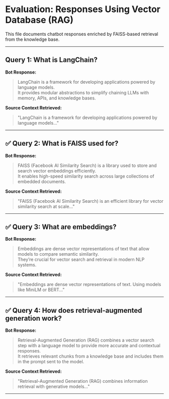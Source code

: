 # Evaluation: Responses Using Vector Database (RAG)

This file documents chatbot responses enriched by FAISS-based retrieval from the knowledge base.

---

## Query 1: What is LangChain?

**Bot Response:**
> LangChain is a framework for developing applications powered by language models.  
> It provides modular abstractions to simplify chaining LLMs with memory, APIs, and knowledge bases.

**Source Context Retrieved:**
> "LangChain is a framework for developing applications powered by language models..."

---

## ✅ Query 2: What is FAISS used for?

**Bot Response:**
> FAISS (Facebook AI Similarity Search) is a library used to store and search vector embeddings efficiently.  
> It enables high-speed similarity search across large collections of embedded documents.

**Source Context Retrieved:**
> "FAISS (Facebook AI Similarity Search) is an efficient library for vector similarity search at scale..."

---

## ✅ Query 3: What are embeddings?

**Bot Response:**
> Embeddings are dense vector representations of text that allow models to compare semantic similarity.  
> They’re crucial for vector search and retrieval in modern NLP systems.

**Source Context Retrieved:**
> "Embeddings are dense vector representations of text. Using models like MiniLM or BERT..."

---

## ✅ Query 4: How does retrieval-augmented generation work?

**Bot Response:**
> Retrieval-Augmented Generation (RAG) combines a vector search step with a language model to provide more accurate and contextual responses.  
> It retrieves relevant chunks from a knowledge base and includes them in the prompt sent to the model.

**Source Context Retrieved:**
> "Retrieval-Augmented Generation (RAG) combines information retrieval with generative models..."

---

